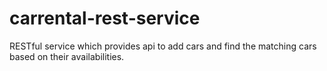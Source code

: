 # carrental-rest-service
RESTful service which provides api to add cars and find the matching cars based on their availabilities.
